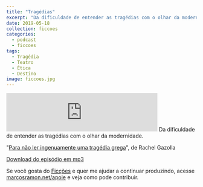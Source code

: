 ```yaml
---
title: "Tragédias"
excerpt: "Da dificuldade de entender as tragédias com o olhar da modernidade."
date: 2019-05-18
collection: ficcoes
categories:
  - podcast
  - ficcoes
tags: 
  - Tragédia
  - Teatro
  - Ética
  - Destino
image: ficcoes.jpg
---
```


<iframe src="https://anchor.fm/podcastficcoes/embed/episodes/Tragdias-e42rku" height="102px" width="400px" frameborder="0" scrolling="no"></iframe>
Da dificuldade de entender as tragédias com o olhar da modernidade.

"[Para não ler ingenuamente uma tragédia grega](https://www.estantevirtual.com.br/livros/rachel-gazolla/para-nao-ler-ingenuamente-uma-tragedia-grega/1043917539)", de Rachel Gazolla

[Download do episódio em mp3](https://drive.google.com/file/d/1RXL3GOrg69W-iHRKyiaW2u6pEDFFe2al/view?usp=sharing)
 
Se você gosta do [Ficções](https://marcosramon.net/ficcoes/) e quer me ajudar a continuar produzindo, acesse [marcosramon.net/apoie](https://marcosramon.net/apoie/) e veja como pode contribuir. 
